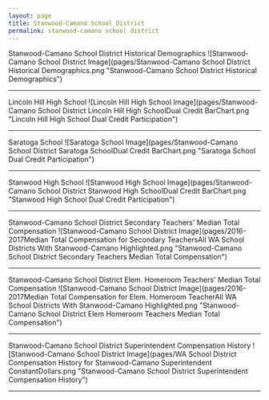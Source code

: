 ```yaml
---
layout: page
title: Stanwood-Camano School District
permalink: stanwood-camano school district
---
```



Stanwood-Camano School District Historical Demographics
![Stanwood-Camano School District Image](pages/Stanwood-Camano School District Historical Demographics.png "Stanwood-Camano School District Historical Demographics")

___

Lincoln Hill High School
![Lincoln Hill High School Image](pages/Stanwood-Camano School District Lincoln Hill High SchoolDual Credit BarChart.png "Lincoln Hill High School Dual Credit Participation")

___

Saratoga School
![Saratoga School Image](pages/Stanwood-Camano School District Saratoga SchoolDual Credit BarChart.png "Saratoga School Dual Credit Participation")

___

Stanwood High School
![Stanwood High School Image](pages/Stanwood-Camano School District Stanwood High SchoolDual Credit BarChart.png "Stanwood High School Dual Credit Participation")

___

Stanwood-Camano School District Secondary Teachers' Median Total Compensation
![Stanwood-Camano School District Image](pages/2016-2017Median Total Compensation for Secondary TeachersAll WA School Districts With Stanwood-Camano Highlighted.png "Stanwood-Camano School District Secondary Teachers Median Total Compensation")

___

Stanwood-Camano School District Elem. Homeroom Teachers' Median Total Compensation
![Stanwood-Camano School District Image](pages/2016-2017Median Total Compensation for Elem. Homeroom TeacherAll WA School Districts With Stanwood-Camano Highlighted.png "Stanwood-Camano School District Elem Homeroom Teachers Median Total Compensation")

___

Stanwood-Camano School District Superintendent Compensation History
![Stanwood-Camano School District Image](pages/WA School District Compensation History for Stanwood-Camano Superintendent ConstantDollars.png "Stanwood-Camano School District Superintendent Compensation History")

___

